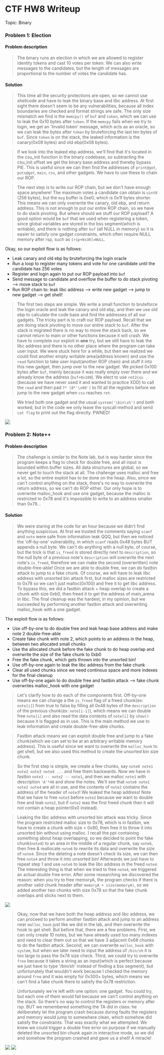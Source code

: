 # CTF HW8 Writeup

Topic: Binary

### Problem 1: Election

#### Problem description

> The binary runs an election in which we are allowed to register identity tokens and cast 10 votes per token. We can also write messages to the candidates, but the length of messages are proportional to the number of votes the candidate has. 

#### Solution

> This time all the security protections are open, so we cannot use shellcode and have to leak the binary base and libc address. At first sight there doesn't seem to be any vulnerabilities, because all index boundaries are checked and format strings are safe. The only size mismatch we find is the `memcpy()` of `buf` and `token`, which we can use to leak the 0x10 bytes after `token`. If the `memcpy` fails when we try to login, we get an 'Invalid token' message, which acts as an oracle, so we can leak the bytes after `token` by bruteforcing the last ten bytes of `buf`. Since `token` is on the stack, the leaked information is the canary(0x08 bytes) and old ebp(0x08 bytes).

> If we look into the leaked ebp address, we'll find that it's located in the csu_init function in the binary codebase, so subtracting the csu_init offset we get the binary base address and thereby bypass PIE. This is useful since we can then find the addresses of `print@got`, `puts@got`, `main`, `csu`, and other gadgets. We have to use these to chain our ROP.

> The next step is to write our ROP chain, but we don't have enough space anywhere! The maximum votes a candidate can obtain is `uint8` (256 bytes), but the `msg` buffer is 0xe0, which is 0x1f bytes shorter. This means we can only overwrite the canary, old ebp, and return address. This is not enough to put our entire ROP chain, so we have to do stack pivoting. But where should we stuff our ROP payload? A good option would be `buf` that we used when registering a token, since global variables are stored in the bss segment(which is writable), and there is nothing after `buf` (all NULL in memory) so it is easier to satisfy one gadget constraints, which often require NULL memory after rsp, such as `[rsp+0x30]=NULL`.

Okay, so our exploit flow is as follows:
* Leak canary and old ebp by bruteforcing the login oracle
* Run a loop to register many tokens and vote for one candidate until the candidate has 256 votes
* Register and login again to put our ROP payload into `buf`
* Send message to candidate and overflow the buffer to do stack pivoting --> move stack to `buf`
* Run ROP chain to: leak libc address --> write new gadget --> jump to new gadget --> get shell!

> The first two steps are simple. We write a small function to bruteforce the login oracle and leak the canary and old ebp, and then we use old ebp to calculate the code base and find the addresses of all our gadgets. The tricky part is to craft our ROP payload. Recall that we are doing stack pivoting to move our entire stack to `buf`. After the stack is migrated there is no way to move the stack back, so we cannot return to main or other functions because it will crash. We have to complete our exploit in **one** try, but we still have to leak the libc address and there is no other place where the program can take user input. We were stuck here for a while, but then we realized we could find another empty writable area(address known) and use the `read` function to take user input(another ROP chain) and stuff it into this new gadget, then jump over to the new gadget. We picked 0x100 bytes after `buf`, mainly because it was really empty over there and we already know the address (`buf+0x100`). We elect to use `ret2csu` (because we have never used it and wanted to practice XDD) to call the `read` and then pad `7* (8*'\x00')` to fill all the registers before we jump to the new gadget when `csu` reaches `ret`. 

> We tried both one gadget and the usual `system('\bin\sh')` and both worked, but in the code we only leave the syscall method and send `cat flag` to print out the flag directly. PWNED!

![](src/pwned.png)


### Problem 2: Note++

#### Problem description

> The challenge is similar to the Note lab, but is way harder since the program keeps a flag to check for double free, and all input is bounded within buffer sizes. All data structures are global, so we never get to touch the stack at all. The challenge uses malloc and free a lot, so the entire exploit has to be done on the heap. Also, since we can't control anything on the stack, there's no way to overwrite the return address, so we can't do ROP either. Our only hope is to overwrite malloc_hook and use one gadget, because the malloc is restricted to 0x78 and it's impossible to write to an address smaller than 0x78...

#### Solution

> We were staring at the code for an hour because we didn't find anything suspicious. At first we trusted the comments saying `scanf` and `note` were safe from information leak QQQ, but then we noticed the 'off-by-one' vulnerability, in which `scanf` reads 0x48 bytes BUT appends a null byte. We can't do anything with a null byte, of course, but the trick is that `is_freed` is stored directly next to `description`, so the null byte of a previous note's `description` will overwrite the next note's `is_freed`, therefore we can make the second (overwritten) note double-free-able! Once we are able to double free, we can do fastbin attack to jump to a fake chunk. Of course, we will have to leak libc address with unsorted bin attack first, but malloc sizes are restricted to 0x78 so we can't just malloc(0x100) and free it to get libc address. To bypass this, we did a fastbin attack + heap overlap to create a chunk with size 0xb0, then freed it to get the address of main_arena in libc. The final cleanup was the hardest, in my opinion, but we succeeded by performing another fastbin attack and overwriting malloc_hook with a one gadget.

The exploit flow is as follows:
* Use off-by-one to do double free and leak heap base address and make note 2 double-free-able
* Create fake chunk with note 2, which points to an address in the heap, between two allocated small chunks
* Use the allocated chunk before the fake chunk to do heap overlap and overwrite the size of the fake chunk to 0xb0 
* Free the fake chunk, which gets thrown into the unsorted bin! 
* Use off-by-one again to leak the libc address from the fake chunk
* Clear all used chunks since we need continous space and more indexes for the final cleanup
* Use off-by-one again to do double free and fastbin attack --> fake chunk overwrites malloc_hook with one gadget

> Let's clarify how to do each of the components first. 
> Off-by-one means we can change a the `is_freed` flag of a freed chunk(ex: `note[i]`) from true to false by filling all 0x48 bytes of the `description` of the previous chunk(ex: `note[i-1]`), which means we can double free `note[i]` and also read the data contents of `note[i]` by `show()` because it is flagged as in use. This is the main method we use to leak information and create double-free-able chunks.

> Fastbin attack means we can exploit double free and jump to a fake chunk(which we can set to be at an arbitrary writable memory address). This is useful since we want to overwrite the `malloc_hook` to get shell, but we also used this method to create the unsorted bin size chunk.

> So the first step is simple, we create a few chunks, say `note0 note1 note2 note3 note4 ...` and free them backwards. Now we have in fastbin `note3 -- note2 -- note1`, and then we malloc `note1` with description `'A'*48` and show the notes. We'll see that `note0 note1 note2 note4` are all in use, and the contents of `note2` contains the address of the header of `note3`! We leaked the heap address! Note that we have to free `note3` before `note2` because we want to double free and leak `note2`, but if `note2` was the first freed chunk then it will not contain a heap pointer(0x0 instead). 

> Leaking the libc address with unsorted bin attack was tricky. Since the program restricted malloc size to 0x78, which is in fastbin, we have to create a chunk with size > 0x90, then free it to throw it into unsorted bin without using malloc. I recall the ppt containing something about heap overlapping, so we decided to point the fake chunk(`note4`) to an area in the middle of a regular chunk, say `note6`, then free & reallocate `note6` to rewrite its data and overwrite the size of `note4`. Since the deleting a note doesn't check its size, we can then free `note4` and throw it into unsorted bin! Afterwards we just have to repeat step 1 and use `note6` to leak the libc address in the freed `note4`. The interesting thing is that when we tried to free `note4`, we triggered an actual double free error. After some researching we discovered the reason: when you try to free memoryA, the program checks if there is another valid chunk header after `memoryA + size(memoryA)`, so we added another two chunks with size 0x78 so that the fake chunk overlaps and sticks next to them.

![](src/leaked.png)

> Okay, now that we have both the heap address and libc address, we can proceed to perform another fastbin attack and jump to an address near `malloc_hook` just like we did in the lab, and then overwrite the hook to get shell. But before that, there are a few problems. First, we can only create 10 notes, but we have already used too many indexes and need to clear them out so that we have 3 adjacent 0x68 chunks to do the fastbin attack. Second, we can overwrite `malloc_hook` with `system`, but when we later need to input the address of `/bin/sh` it is too large to pass the 0x78 size check. Third, we could try to overwrite `free` because it takes a string as an input(which is perfect because we just have to type '/bin/sh' instead of finding a bss segment), but unfortunately that wouldn't work because I checked the memory around `free` and it was empty for 0x300+ bytes, which means we can't find a fake chunk there to satisfy the 0x78 restriction. 

> Unfortunately we're left with one option: one gadget. You could try, but each one of them would fail because we can't control anything on the stack. So there's no way to control the registers or memory after rsp. BUT we remembered something the TA did in class: he deliberately let the program crash because during faults the registers and memory would jump to somewhere clean, which somehow did satisfy the constraints. That was exactly what we attempted. We knew we could trigger a double free error on purpose if we manually deleted the unsorted bin chunk again in interactive mode, so we did and somehow the program crashed and gave us a shell! A miracle!

![](src/crashshell.png)
![](src/pwnnote.png)
